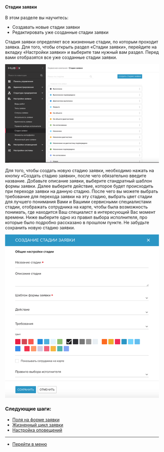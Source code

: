 #### Стадии заявки
В этом разделе вы научитесь:
- Создавать новые стадии заявки
- Редактировать уже созданные стадии заявки

Стадия заявки определяет все жизненные стадии, по которым проходит заявка. Для того, чтобы открыть раздел «Стадии заявки», перейдите на вкладку «Настройки заявки» и выберите там нужный вам раздел. Перед вами отобразятся все уже созданные стадии заявки.

![stad1](/attachments/images/FAQ/ADMIN/StageType/stad1.png)

Для того, чтобы создать новую стадию заявки, необходимо нажать на кнопку «Создать стадию заявки», после чего обязательно введите название. Добавьте описание заявки, выберите стандратный шаблон формы заявки. Далее выберите действие, которое будет происходить при переходе заявки на данную стадию. После чего вы можете выбрать требование для перехода заявки на эту стадию, выбрать цвет стадии для лучшего понимания Вами и Вашими сервисными специалистами стадии, отображать сотрудника на карте, чтобы была возможность понимать, где находится Ваш специалист в интересующий Вас момент времени. Ниже выберите одно из правил выбора исполнителя, про которые было подробно рассказано в прошлом пункте. Не забудьте сохранить новую стадию заявки.

![stad2](/attachments/images/FAQ/ADMIN/StageType/stad2.png)



### Следующие шаги:
- [Поля  на форме заявки](./ElementsOfInterface.md)
- [Жизненный цикл заявки](./TicketLifeCycle.md)
- [Настройка оповещений](.//Notifications.md)

____
- [Перейти в меню](http://wiki.hubex.ru)
